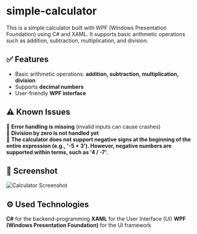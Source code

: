 # simple-calculator
This is a simple calculator built with WPF (Windows Presentation Foundation) using C# and XAML. It supports basic arithmetic operations such as addition, subtraction, multiplication, and division.

## ✅ Features  
- Basic arithmetic operations: **addition, subtraction, multiplication, division**  
- Supports **decimal numbers**  
- User-friendly **WPF interface**  

## ⚠️ Known Issues  
🚧 **Error handling is missing** (invalid inputs can cause crashes)  
🚧 **Division by zero is not handled yet**  
🚧 **The calculator does not support negative signs at the beginning of the entire expression (e.g., '-5 + 3'). However, negative numbers are supported within terms, such as '4 / -7'.**

## 📸 Screenshot
![Calculator Screenshot](https://github.com/user-attachments/assets/7d499405-32c8-4201-8987-8189525d73e6)

## ⚙️ Used Technologies
**C#** for the backend-programming
**XAML** for the User Interface (UI)
**WPF (Windows Presentation Foundation)** for the UI framework
